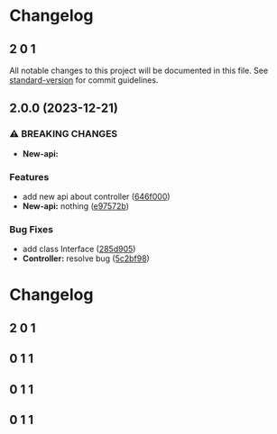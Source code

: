 # Changelog

## 2 0 1

All notable changes to this project will be documented in this file. See [standard-version](https://github.com/conventional-changelog/standard-version) for commit guidelines.

## 2.0.0 (2023-12-21)


### ⚠ BREAKING CHANGES

* **New-api:** 

### Features

* add new api about controller ([646f000](https://github.com/paci1828/ConventionalCommitsTest/commit/646f000bf89b9567fabebd41d2a6e92b57d5d912))
* **New-api:** nothing ([e97572b](https://github.com/paci1828/ConventionalCommitsTest/commit/e97572b1eed2e86eb8b3efa9b5dbe59539905baa))


### Bug Fixes

* add class Interface ([285d905](https://github.com/paci1828/ConventionalCommitsTest/commit/285d9056df101945eb9fb73f6b281d5aadbd83e6))
* **Controller:** resolve bug ([5c2bf98](https://github.com/paci1828/ConventionalCommitsTest/commit/5c2bf989a392dee9d02ed9fa1a9216b9307ec40b))

# Changelog

## 2 0 1

## 0 1 1

## 0 1 1

## 0 1 1
